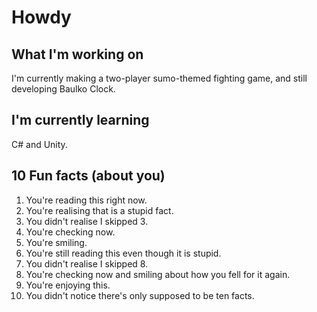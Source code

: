 # Howdy

<!--
**notangoose/notangoose** is a ✨ _special_ ✨ repository because its `README.md` (this file) appears on your GitHub profile.

Here are some ideas to get you started:

- 🔭 I’m currently working on ...
- 🌱 I’m currently learning ...
- 👯 I’m looking to collaborate on ...
- 🤔 I’m looking for help with ...
- 💬 Ask me about ...
- 📫 How to reach me: ...
- 😄 Pronouns: ...
- ⚡ Fun fact: ...
-->

## What I'm working on

  I'm currently making a two-player sumo-themed fighting game, and still developing Baulko Clock.

## I'm currently learning

  C# and Unity.

## 10 Fun facts (about you)

  1. You're reading this right now.
  2. You're realising that is a stupid fact.
  4. You didn't realise I skipped 3.
  5. You're checking now.
  6. You're smiling.
  7. You're still reading this even though it is stupid.
  9. You didn't realise I skipped 8.
  10. You're checking now and smiling about how you fell for it again.
  11. You're enjoying this.
  12. You didn't notice there's only supposed to be ten facts.
